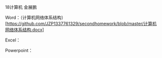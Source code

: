 18计算机  金展鹏

Word：（计算机网络体系结构）[https://github.com/JZP1337761329/secondhomework/blob/master/计算机网络体系结构.docx]

Excel：

Powerpoint：

